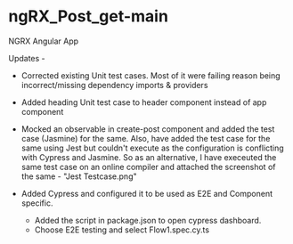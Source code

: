 # ngRX_Post_get-main
NGRX Angular App

Updates -

- Corrected existing Unit test cases. Most of it were failing reason being incorrect/missing dependency imports & providers

- Added heading Unit test case to header component instead of app component

- Mocked an observable in create-post component and added the test case (Jasmine) for the same. Also, have added the test case for the same using Jest but couldn't execute as the configuration is conflicting with Cypress and Jasmine. So as an alternative, I have execeuted the same test case on an online compiler and attached the screenshot of the same - "Jest Testcase.png"

- Added Cypress and configured it to be used as E2E and Component specific.
    - Added the script in package.json to open cypress dashboard.
    - Choose E2E testing and select Flow1.spec.cy.ts

